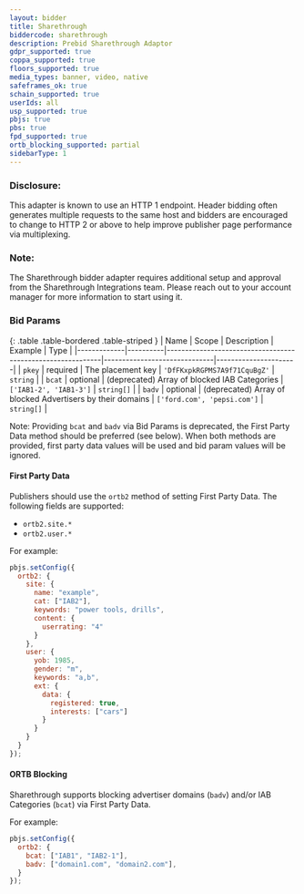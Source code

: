 ```yaml
---
layout: bidder
title: Sharethrough
biddercode: sharethrough
description: Prebid Sharethrough Adaptor
gdpr_supported: true
coppa_supported: true
floors_supported: true
media_types: banner, video, native
safeframes_ok: true
schain_supported: true
userIds: all
usp_supported: true
pbjs: true
pbs: true
fpd_supported: true
ortb_blocking_supported: partial
sidebarType: 1
---
```


### Disclosure:

This adapter is known to use an HTTP 1 endpoint. Header bidding often generates multiple requests to the same host and bidders are encouraged to change to HTTP 2 or above to help improve publisher page performance via multiplexing.

### Note:
The Sharethrough bidder adapter requires additional setup and approval from the Sharethrough Integrations team. Please reach out to your account manager for more information to start using it.

### Bid Params

{: .table .table-bordered .table-striped }
| Name        | Scope    | Description                                                | Example                      | Type                 |
|-------------|----------|------------------------------------------------------------|------------------------------|----------------------|
| `pkey`      | required | The placement key                                          | `'DfFKxpkRGPMS7A9f71CquBgZ'` | `string`             |
| `bcat`      | optional | (deprecated) Array of blocked IAB Categories               | `['IAB1-2', 'IAB1-3']`       | `string[]`           |
| `badv`      | optional | (deprecated) Array of blocked Advertisers by their domains | `['ford.com', 'pepsi.com']`  | `string[]`           |

Note: Providing `bcat` and `badv` via Bid Params is deprecated, the First Party Data method should be preferred (see below). 
When both methods are provided, first party data values will be used and bid param values will be ignored.

#### First Party Data
Publishers should use the `ortb2` method of setting First Party Data. The following fields are supported:
- `ortb2.site.*`
- `ortb2.user.*`

For example:
```js
pbjs.setConfig({
  ortb2: {
    site: {
      name: "example",
      cat: ["IAB2"],
      keywords: "power tools, drills",
      content: {
        userrating: "4"
      }
    },
    user: {
      yob: 1985,
      gender: "m",
      keywords: "a,b",
      ext: {
        data: {
          registered: true,
          interests: ["cars"]
        }
      }
    }
  }
});
```

#### ORTB Blocking
Sharethrough supports blocking advertiser domains (`badv`) and/or IAB Categories (`bcat`) via First Party Data.

For example:
```js
pbjs.setConfig({
  ortb2: {
    bcat: ["IAB1", "IAB2-1"],
    badv: ["domain1.com", "domain2.com"],
  }
});
```
